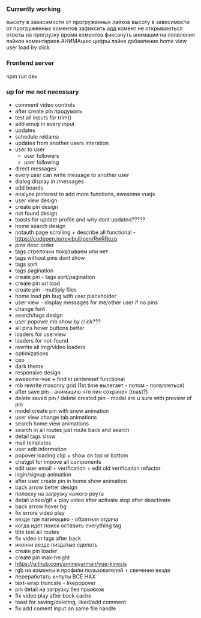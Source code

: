 ### Currently working
высоту в зависимости от прогруженных лайков
высоту в зависимости от прогруженных коментов
зафиксить адд комент
не открываються ответы на прогрузку
время коментов фиксануть
анимации на появления лайков коментариев
АНИМАцию цифры лайка добавление
home view user load by click


### Frontend server
npm run dev


### up for me not necessary
- comment video controls
- after create pin продумать
- test all inputs for trim()
- add emoji in every input
- updates
 - schedule reklama
 - updates from another users interation
- user to user
  - user followers
  - user following
- direct messages
 - every user can write message to another user
 - dialog display in /messages
- add boards
- analyze pinterest to add more functions, awesome vuejs
- user view design
- create pin design
- not found design
- toasts for update profile and why dont updated?????
- home search design
- notauth page scrolling + describe all functional - https://codepen.io/rexjbull/pen/RwRRezq
- pins desc order
- tags стрелочки показываем или нет
- tags without pins dont show
- tags sort
- tags pagination
- create pin - tags sort/pagination
- create pin url load
- create pin - multiply files
- home load pin bug with user placeholder
- user view - display messages for me/other user if no pins
- change font
- search/tags design
- user popover mb show by click???
- all pins hover buttons better
- loaders for userview
- loaders for not-found
- rewrite all img/video loaders
- optimizations
- ceo
- dark theme
- responsive design
- awesome-vue + find in pintereset functional
- mb rewrite masonry grid (1st time вылетает - потом - появляеться)
- after save pin - анимацию что пин сохранен (toast?)
- delete saved pin / delete created pin - modal are u sure with preview of pin
- model create pin with snow animation
- user view change tab animations
- search home view animations
- search in all routes just route back and search
- detail tags show
- mail templates 
- user edit information
- popover loading clip + show on top or bottom
- chatgpt for impove all components
- edit user email + verification + edit old verification refactor
- login/signup animation
- after user create pin in home show animation
- back arrow better design
- полоску на загрузку кажого роута
- detail video/gif + play video after activate stop after deactivate
- back arrow hover bg
- fix errors video play
- везде где пагинацию - обратная отдача
- когда идет поиск оставить everything tag
- title test all routes
- fix video in tags after back
- иконки везде пиздатые сделать
- create pin loader
- create pin max-height
- https://github.com/amineyarman/vue-kinesis
- rgb на коменты и профили пользователей + свечение везде
- переработать инпуты ВСЕ НАХ
- text-wrap truncate - likepopover
- pin detail на загрузку без прыжков
- fix video play after back cache
- toast for saving/deleting, liked/add comment
- fix add coment input on same file handle